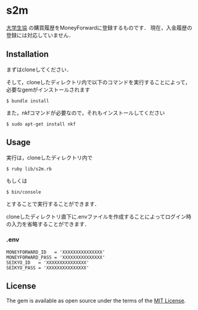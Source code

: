 # s2m

[大学生協](https://mp.seikyou.jp/mypage/) の購買履歴をMoneyForwardに登録するものです．
現在，入金履歴の登録には対応していません．

## Installation

まずはcloneしてください．

そして，cloneしたディレクトリ内で以下のコマンドを実行することによって，必要なgemがインストールされます

	$ bundle install 

また，nkfコマンドが必要なので，それもインストールしてください

	$ sudo apt-get install nkf

## Usage

実行は，cloneしたディレクトリ内で
	
	$ ruby lib/s2m.rb

もしくは
	
	$ bin/console

とすることで実行することができます．

cloneしたディレクトリ直下に.envファイルを作成することによってログイン時の入力を省略することができます．

### .env

	MONEYFORWARD_ID   = 'XXXXXXXXXXXXXXX'
	MONEYFORWARD_PASS = 'XXXXXXXXXXXXXXX'
	SEIKYO_ID   = 'XXXXXXXXXXXXXXX'
	SEIKYO_PASS = 'XXXXXXXXXXXXXXX'

## License

The gem is available as open source under the terms of the [MIT License](http://opensource.org/licenses/MIT).

